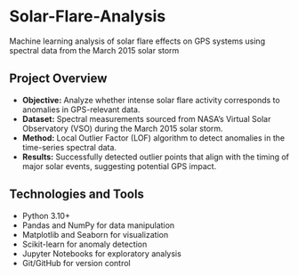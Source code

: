 # Solar-Flare-Analysis
Machine learning analysis of solar flare effects on GPS systems using spectral data from the March 2015 solar storm

## Project Overview

- **Objective:** Analyze whether intense solar flare activity corresponds to anomalies in GPS-relevant data.
- **Dataset:** Spectral measurements sourced from NASA’s Virtual Solar Observatory (VSO) during the March 2015 solar storm.
- **Method:** Local Outlier Factor (LOF) algorithm to detect anomalies in the time-series spectral data.
- **Results:** Successfully detected outlier points that align with the timing of major solar events, suggesting potential GPS impact.

## Technologies and Tools

- Python 3.10+
- Pandas and NumPy for data manipulation
- Matplotlib and Seaborn for visualization
- Scikit-learn for anomaly detection
- Jupyter Notebooks for exploratory analysis
- Git/GitHub for version control
